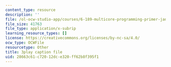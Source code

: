 ```yaml
---
content_type: resource
description: ''
file: /ol-ocw-studio-app/courses/6-189-multicore-programming-primer-january-iap-2007/28663c61c72012dce320ff62b8f395f1_Nd2SBfrsaw4.srt
file_size: 41763
file_type: application/x-subrip
learning_resource_types: []
license: https://creativecommons.org/licenses/by-nc-sa/4.0/
ocw_type: OCWFile
resourcetype: Other
title: 3play caption file
uid: 28663c61-c720-12dc-e320-ff62b8f395f1
---
```

